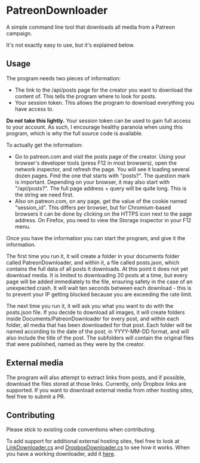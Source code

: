 # PatreonDownloader
A simple command line tool that downloads all media from a Patreon campaign.

It's not exactly easy to use, but it's explained below.

## Usage
The program needs two pieces of information:

- The link to the /api/posts page for the creator you want to download the content of. This tells the program where to look for posts.
- Your session token. This allows the program to download everything you have access to.

**Do not take this lightly.** Your session token can be used to gain full access to your account. As such, I encourage healthy paranoia when using this program, which is why the full source code is available.

To actually get the information:

- Go to patreon.com and visit the posts page of the creator. Using your browser's developer tools (press F12 in most browsers), open the network inspector, and refresh the page. You will see it loading several dozen pages. Find the one that starts with "posts?". The question mark is important. Depending on your browser, it may also start with "/api/posts?". The full page address + query will be quite long. This is the string we need first.
- Also on patreon.com, on any page, get the value of the cookie named "session_id". This differs per browser, but for Chromium-based browsers it can be done by clicking on the HTTPS icon next to the page address. On Firefox, you need to view the Storage inspector in your F12 menu.

Once you have the information you can start the program, and give it the information.

The first time you run it, it will create a folder in your documents folder called PatreonDownloader, and within it, a file called posts.json, which contains the full data of all posts it downloads. At this point it does not yet download media. It is limited to downloading 20 posts at a time, but every page will be added immediately to the file, ensuring safety in the case of an unexpected crash. It will wait ten seconds between each download - this is to prevent your IP getting blocked because you are exceeding the rate limit.

The next time you run it, it will ask you what you want to do with the posts.json file. If you decide to download all images, it will create folders inside Documents/PatreonDownloader for every post, and within each folder, all media that has been downloaded for that post. Each folder will be named according to the date of the post, in YYYY-MM-DD format, and will also include the title of the post. The subfolders will contain the original files that were published, named as they were by the creator.

## External media
The program will also attempt to extract links from posts, and if possible, download the files stored at those links. Currently, only Dropbox links are supported. If you want to download external media from other hosting sites, feel free to submit a PR.

## Contributing
Please stick to existing code conventions when contributing.

To add support for additional external hosting sites, feel free to look at [LinkDownloader.cs](https://github.com/Foxite/PatreonDownloader/blob/master/PatreonDownloader/LinkScraping/LinkDownloader.cs) and [DropboxDownloader.cs](https://github.com/Foxite/PatreonDownloader/blob/master/PatreonDownloader/LinkScraping/DropboxDownloader.cs) to see how it works. When you have a working downloader, add it [here](https://github.com/Foxite/PatreonDownloader/blob/master/PatreonDownloader/Program.cs#L82).
